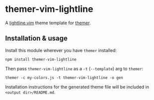 # themer-vim-lightline

A [lightline.vim](https://github.com/itchyny/lightline.vim) theme template for [themer](https://github.com/mjswensen/themer).

## Installation & usage

Install this module wherever you have `themer` installed:

    npm install themer-vim-lightline

Then pass `themer-vim-lightline` as a `-t` (`--template`) arg to `themer`:

    themer -c my-colors.js -t themer-vim-lightline -o gen

Installation instructions for the generated theme file will be included in `<output dir>/README.md`.
